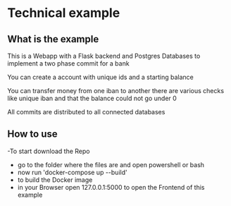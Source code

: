# Technical example

## What is the example

This is a Webapp with a Flask backend and Postgres Databases to implement a two phase commit for a bank

You can create a account with unique ids and a starting balance

You can transfer money from one iban to another there are various checks like unique iban and that the balance could not go under 0

All commits are distributed to all connected databases

## How to use
-To start download the Repo
- go to the folder where the files are and open powershell or bash
- now run 'docker-compose up --build'
- to build the Docker image
- in your Browser open 127.0.0.1:5000 to open the Frontend of this example
